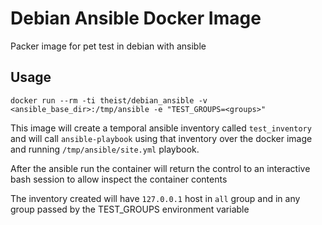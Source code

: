 # Debian Ansible Docker Image

Packer image for pet test in debian with ansible

## Usage

```
docker run --rm -ti theist/debian_ansible -v <ansible_base_dir>:/tmp/ansible -e "TEST_GROUPS=<groups>"
```

This image will create a temporal ansible inventory called `test_inventory` and
will call `ansible-playbook` using that inventory over the docker image and
running `/tmp/ansible/site.yml` playbook.

After the ansible run the container will return the control to an interactive bash
session to allow inspect the container contents

The inventory created will have `127.0.0.1` host in `all` group and in any group
passed by the TEST_GROUPS environment variable
